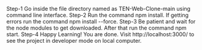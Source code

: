 Step-1 Go inside the file directory named as TEN-Web-Clone-main using command line interface.
Step-2 Run the command npm install. If getting errors run the command npm install --force.
Step-3 Be patient and wait for the node modules to get downloaded. After that run the command npm start.
Step-4 Happy Learning! You are done. Visit http://localhost:3000/ to see the project in developer mode on local computer. 
